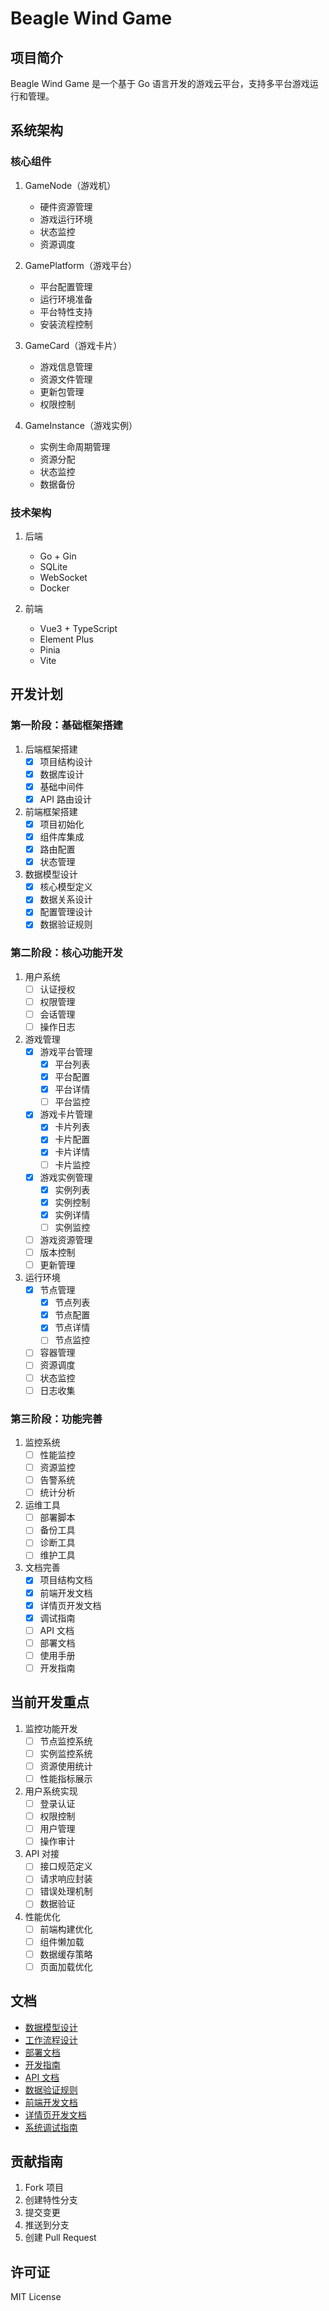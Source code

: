 # Beagle Wind Game

## 项目简介

Beagle Wind Game 是一个基于 Go 语言开发的游戏云平台，支持多平台游戏运行和管理。

## 系统架构

### 核心组件

1. GameNode（游戏机）

   - 硬件资源管理
   - 游戏运行环境
   - 状态监控
   - 资源调度

2. GamePlatform（游戏平台）

   - 平台配置管理
   - 运行环境准备
   - 平台特性支持
   - 安装流程控制

3. GameCard（游戏卡片）

   - 游戏信息管理
   - 资源文件管理
   - 更新包管理
   - 权限控制

4. GameInstance（游戏实例）
   - 实例生命周期管理
   - 资源分配
   - 状态监控
   - 数据备份

### 技术架构

1. 后端

   - Go + Gin
   - SQLite
   - WebSocket
   - Docker

2. 前端
   - Vue3 + TypeScript
   - Element Plus
   - Pinia
   - Vite

## 开发计划

### 第一阶段：基础框架搭建

1. 后端框架搭建
   - [x] 项目结构设计
   - [x] 数据库设计
   - [x] 基础中间件
   - [x] API 路由设计

2. 前端框架搭建
   - [x] 项目初始化
   - [x] 组件库集成
   - [x] 路由配置
   - [x] 状态管理

3. 数据模型设计
   - [x] 核心模型定义
   - [x] 数据关系设计
   - [x] 配置管理设计
   - [x] 数据验证规则

### 第二阶段：核心功能开发

1. 用户系统
   - [ ] 认证授权
   - [ ] 权限管理
   - [ ] 会话管理
   - [ ] 操作日志

2. 游戏管理
   - [x] 游戏平台管理
     - [x] 平台列表
     - [x] 平台配置
     - [x] 平台详情
     - [ ] 平台监控
   - [x] 游戏卡片管理
     - [x] 卡片列表
     - [x] 卡片配置
     - [x] 卡片详情
     - [ ] 卡片监控
   - [x] 游戏实例管理
     - [x] 实例列表
     - [x] 实例控制
     - [x] 实例详情
     - [ ] 实例监控
   - [ ] 游戏资源管理
   - [ ] 版本控制
   - [ ] 更新管理

3. 运行环境
   - [x] 节点管理
     - [x] 节点列表
     - [x] 节点配置
     - [x] 节点详情
     - [ ] 节点监控
   - [ ] 容器管理
   - [ ] 资源调度
   - [ ] 状态监控
   - [ ] 日志收集

### 第三阶段：功能完善

1. 监控系统
   - [ ] 性能监控
   - [ ] 资源监控
   - [ ] 告警系统
   - [ ] 统计分析

2. 运维工具
   - [ ] 部署脚本
   - [ ] 备份工具
   - [ ] 诊断工具
   - [ ] 维护工具

3. 文档完善
   - [x] 项目结构文档
   - [x] 前端开发文档
   - [x] 详情页开发文档
   - [x] 调试指南
   - [ ] API 文档
   - [ ] 部署文档
   - [ ] 使用手册
   - [ ] 开发指南

## 当前开发重点

1. 监控功能开发
   - [ ] 节点监控系统
   - [ ] 实例监控系统
   - [ ] 资源使用统计
   - [ ] 性能指标展示

2. 用户系统实现
   - [ ] 登录认证
   - [ ] 权限控制
   - [ ] 用户管理
   - [ ] 操作审计

3. API 对接
   - [ ] 接口规范定义
   - [ ] 请求响应封装
   - [ ] 错误处理机制
   - [ ] 数据验证

4. 性能优化
   - [ ] 前端构建优化
   - [ ] 组件懒加载
   - [ ] 数据缓存策略
   - [ ] 页面加载优化

## 文档

- [数据模型设计](docs/models.md)
- [工作流程设计](docs/workflow.md)
- [部署文档](docs/deploy.md)
- [开发指南](docs/development.md)
- [API 文档](docs/api.md)
- [数据验证规则](docs/validation.md)
- [前端开发文档](docs/frontend.md)
- [详情页开发文档](docs/detail-pages.md)
- [系统调试指南](docs/debug.md)

## 贡献指南

1. Fork 项目
2. 创建特性分支
3. 提交变更
4. 推送到分支
5. 创建 Pull Request

## 许可证

MIT License
